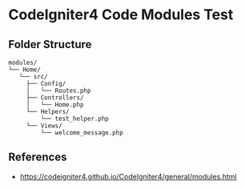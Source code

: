 # CodeIgniter4 Code Modules Test

## Folder Structure

```
modules/
└── Home/
   └── src/
     ├── Config/
     │   └── Routes.php
     ├── Controllers/
     │   └── Home.php
     └── Helpers/
         └── test_helper.php
     └── Views/
         └── welcome_message.php
```

## References

- https://codeigniter4.github.io/CodeIgniter4/general/modules.html
